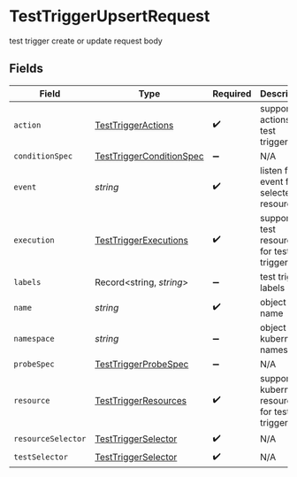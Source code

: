 # TestTriggerUpsertRequest

test trigger create or update request body


## Fields

| Field                                                                       | Type                                                                        | Required                                                                    | Description                                                                 | Example                                                                     |
| --------------------------------------------------------------------------- | --------------------------------------------------------------------------- | --------------------------------------------------------------------------- | --------------------------------------------------------------------------- | --------------------------------------------------------------------------- |
| `action`                                                                    | [TestTriggerActions](../../models/shared/testtriggeractions.md)             | :heavy_check_mark:                                                          | supported actions for test triggers                                         |                                                                             |
| `conditionSpec`                                                             | [TestTriggerConditionSpec](../../models/shared/testtriggerconditionspec.md) | :heavy_minus_sign:                                                          | N/A                                                                         |                                                                             |
| `event`                                                                     | *string*                                                                    | :heavy_check_mark:                                                          | listen for event for selected resource                                      | modified                                                                    |
| `execution`                                                                 | [TestTriggerExecutions](../../models/shared/testtriggerexecutions.md)       | :heavy_check_mark:                                                          | supported test resources for test triggers                                  |                                                                             |
| `labels`                                                                    | Record<string, *string*>                                                    | :heavy_minus_sign:                                                          | test trigger labels                                                         | [object Object]                                                             |
| `name`                                                                      | *string*                                                                    | :heavy_check_mark:                                                          | object name                                                                 | name                                                                        |
| `namespace`                                                                 | *string*                                                                    | :heavy_minus_sign:                                                          | object kubernetes namespace                                                 | testkube                                                                    |
| `probeSpec`                                                                 | [TestTriggerProbeSpec](../../models/shared/testtriggerprobespec.md)         | :heavy_minus_sign:                                                          | N/A                                                                         |                                                                             |
| `resource`                                                                  | [TestTriggerResources](../../models/shared/testtriggerresources.md)         | :heavy_check_mark:                                                          | supported kubernetes resources for test triggers                            |                                                                             |
| `resourceSelector`                                                          | [TestTriggerSelector](../../models/shared/testtriggerselector.md)           | :heavy_check_mark:                                                          | N/A                                                                         |                                                                             |
| `testSelector`                                                              | [TestTriggerSelector](../../models/shared/testtriggerselector.md)           | :heavy_check_mark:                                                          | N/A                                                                         |                                                                             |